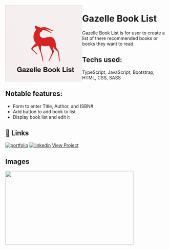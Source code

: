 <a href="url"><img src="./images/GB_Logo.png" align="left" height="240" width="240" ></a>
# Gazelle Book List

Gazelle Book List is for user to create a list of there recommended books or books they want to read.

## Techs used:

TypeScript, JavaScript, Bootstrap, HTML, CSS, SASS

## Notable features:

- Form to enter Title, Author, and ISBN#
- Add button to add book to list
- Display book list and edit it

## 🔗 Links

[![portfolio](https://img.shields.io/badge/my_portfolio-000?style=for-the-badge&logo=ko-fi&logoColor=white)](https://sergiomendozer.github.io/Portfolio/)
[![linkedin](https://img.shields.io/badge/linkedin-0A66C2?style=for-the-badge&logo=linkedin&logoColor=white)](https://www.linkedin.com/in/sergio-mendoza-web-developer/)
[View Project](https://github.com/Sergiomendozer/Gazelle-book-list)

## Images

<a href="url"><img src="./images/" height="230" width="400" ></a>
